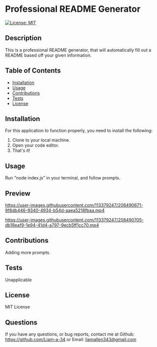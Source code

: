 # Professional README Generator
[![License: MIT](https://img.shields.io/badge/License-MIT-yellow.svg)](https://opensource.org/licenses/MIT)

## Description

This is a professional README generator, that will automatically fill out a README based off your given information.

## Table of Contents

- [Installation](#installation)
- [Usage](#usage)
- [Contributions](#contributions)
- [Tests](#tests)
- [License](#license)

## Installation

For this application to function properly, you need to install the following:
1. Clone to your local machine.
2. Open your code editor.
3. That's it!

## Usage

Run "node index.js" in your terminal, and follow prompts.

## Preview



https://user-images.githubusercontent.com/113379247/208490671-9f8db446-9340-4934-b54d-aaea5218fbaa.mp4



https://user-images.githubusercontent.com/113379247/208490705-db19eaf9-1e94-41d4-a797-9ecb5ff1cc70.mp4



## Contributions

Adding more prompts.

## Tests

Unapplicable

## License

MIT License

## Questions

If you have any questions, or bug reports, contact me at Github: https://github.com/Liam-a-34 or Email: liamallen343@gmail.com
